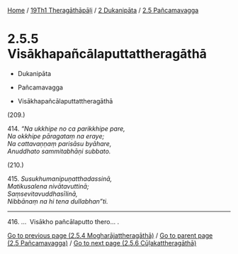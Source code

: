 
[Home](/) / [19Th1 Theragāthāpāḷi](../...md) / [2 Dukanipāta](...md) / [2.5 Pañcamavagga](../19Th1/2/2.5.md)

# 2.5.5 Visākhapañcālaputtattheragāthā

* Dukanipāta

* Pañcamavagga

* Visākhapañcālaputtattheragāthā

(209.)

414\. _“Na ukkhipe no ca parikkhipe pare,_  
_Na okkhipe pāragataṃ na eraye;_  
_Na cattavaṇṇaṃ parisāsu byāhare,_  
_Anuddhato sammitabhāṇi subbato._  


(210.)

415\. _Susukhumanipuṇatthadassinā,_  
_Matikusalena nivātavuttinā;_  
_Saṃsevitavuddhasīlinā,_  
_Nibbānaṃ na hi tena dullabhan”ti._  


---

416\. …  Visākho pañcālaputto thero… .



[Go to previous page (2.5.4 Mogharājattheragāthā)](2.5.4.md) / [Go to parent page (2.5 Pañcamavagga)](../19Th1/2/2.5.md) / [Go to next page (2.5.6 Cūḷakattheragāthā)](2.5.6.md)


